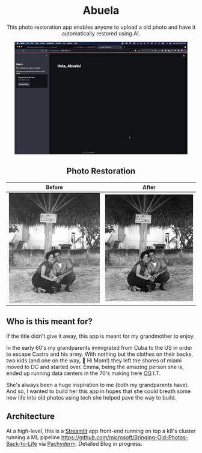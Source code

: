 <h1 align="center">
	Abuela
</h1>
<p align="center">
	This photo restoration app enables anyone to upload a old photo and have it automatically restored using AI.
</p> 
<p align="center">
  <img width="460" height="300" src="imgs/Abuela_mvp.gif">
</p>

<h2 align="center">
	Photo Restoration
</h2>


| Before | After |
| :---:  | :---: | 
| ![](imgs/E-R-Honeymoon.jpg) | ![](imgs/After-E-R-Honeymoon.png) 




## Who is this meant for?
If the title didn't give it away, this app is meant for my grandmother to enjoy.  

In the early 60's my grandparents immigrated from Cuba to the US in order to escape Castro and his army. With nothing but the clothes on their backs, two kids (and one on the way, :wave: Hi Mom!) they left the shores of miami moved to DC and started over. Emma, being the amazing person she is, ended up running data centers in the 70's making here [OG](https://www.dictionary.com/e/slang/og/) I.T.

She's always been a huge inspiration to me (both my grandparents have). And so, I wanted to build her this app in hopes that she could breath some new life into old photos using tech she helped pave the way to build.

## Architecture
At a high-level, this is a [Streamlit](streamlit.io) app front-end running on top a k8's cluster running a ML pipeline https://github.com/microsoft/Bringing-Old-Photos-Back-to-Life via [Pachyderm](https://pachyderm.com). Detailed Blog in progress. 
